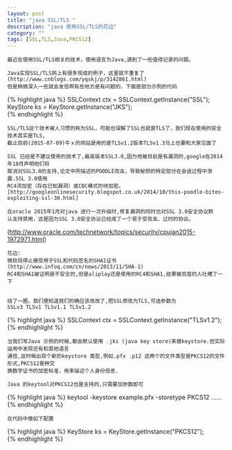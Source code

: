 ```yaml
---
layout: post
title: "java SSL/TLS "
description: "java 使用SSL/TLS的花边"
category: ""
tags: [SSL,TLS,Java,PKCS12]
---
```

	
	最近在使用SSL/TLS相关的技术，使用语言为Java,遇到了一些值得记录的问题。
	
	Java实现SSL/TLS网上有很多现成的例子，这里就不重复了(http://www.cnblogs.com/yqskj/p/3142861.html)
	但是稍微深入一些就会发信啊有些地方是有问题的，下面是部分示例的代码
{% highlight java %}
SSLContext ctx = SSLContext.getInstance("SSL");  
KeyStore ks = KeyStore.getInstance("JKS");  
{% endhighlight %}
	
	SSL/TLS这个技术被人习惯的称为SSL，可能也误解了SSL也就是TLS了，我们现在使用的安全技术其实是TLS, 
	截止目前(2015-07-09)牛ｘ的网站是用的是TLSv1.2版本TLSv1.3马上也要和大家见面了
	
	SSL 已经是不建议使用的技术了,最高版本SSL3.0,因为他被目前是有漏洞的,google在2014年10月声明他们将
	取消对SSL3.0的支持,论文中所描述的POODLE攻击，导致秘钥的特定部分在会话过程中泄露.SSL 3.0使用
	RC4流加密（存在已知漏洞）或CBC模式的块加密。
	[http://googleonlinesecurity.blogspot.co.uk/2014/10/this-poodle-bites-exploiting-ssl-30.html]
	
	在oracle 2015年1月对java 进行一次升级时,修复漏洞的同时也对SSL 3.0安全协议默
	认支持禁用，这是因为SSL 3.0安全协议已经成了一个易于受攻击、过时的协议。
	
(http://www.oracle.com/technetwork/topics/security/cpujan2015-1972971.html)
	
	花边:
	微软将停止接受用于SSL和代码签名的SHA1证书(http://www.infoq.com/cn/news/2013/11/SHA-1)
	RC4和SHA1被证明是不安全的,但是aliplay还是使用的RC4和SHA1,结果被百度的人吐槽了一下
	
	
	绕了一圈，我们便知道我们的确应该改改了,把SSL修改为TLS,可选参数为
	SSLv3 TLSv1 TLSv1.1 TLSv1.2
{% highlight java %}
SSLContext ctx = SSLContext.getInstance("TLSv1.2");  
{% endhighlight %}

	当我们写Java 示例的时候,都会默认使用 .jks (java key store)来做keystore.但实际运用中发现还有和其他语言
	通信,这时候出现个新的keystore 类型,例如.pfx .p12 这两个的文件类型是PKCS12的文件形式,PKCS12是种交
	换数字证书的加密标准，用来描述个人身份信息.
	
	Java 的keytool对PKCS12也是支持的,只需要加参数即可
{% highlight java %}
keytool  -keystore example.pfx -storetype PKCS12 ......
{% endhighlight %}
	
	在代码中做如下配置
{% highlight java %}
KeyStore ks = KeyStore.getInstance("PKCS12");  
{% endhighlight %}


